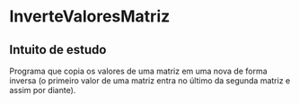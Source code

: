 # InverteValoresMatriz
## Intuito de estudo

Programa que copia os valores de uma matriz em uma nova de forma inversa (o primeiro valor de uma matriz entra no último da segunda matriz e assim por diante).